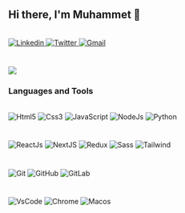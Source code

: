 


## Hi there, I'm Muhammet 👋


<br/>

<div>
<a href="https://www.linkedin.com/in/muhammet-duran-react-developer/">
<img  alt="Linkedin" src="https://img.shields.io/badge/linkedin-%230077B5.svg?style=for-the-badge&logo=linkedin&logoColor=white"/>
</a>
<a href="https://twitter.com/Muhamme62632950">
<img  alt="Twitter" src="https://img.shields.io/badge/Twitter-%231DA1F2.svg?style=for-the-badge&logo=Twitter&logoColor=white"/>
</a>
<a href="mailto:m.duranim@gmail.com">
<img  alt="Gmail" src="https://img.shields.io/badge/Gmail-D14836?style=for-the-badge&logo=gmail&logoColor=white"/>
</a>
</div>

#

<img src="https://github-readme-stats.vercel.app/api/top-langs/?username=Muhammet-Duran&layout=compact" />

### Languages and Tools

<br/>

<div>
<img  alt="Html5" src="https://img.shields.io/badge/html5-%23E34F26.svg?style=for-the-badge&logo=html5&logoColor=white"/>
<img  alt="Css3" src="https://img.shields.io/badge/css3-%231572B6.svg?style=for-the-badge&logo=css3&logoColor=white"/>
<img  alt="JavaScript" src="https://img.shields.io/badge/javascript-%23323330.svg?style=for-the-badge&logo=javascript&logoColor=%23F7DF1E"/>
<img alt="NodeJs" src="https://img.shields.io/badge/node.js-6DA55F?style=for-the-badge&logo=node.js&logoColor=white"/>
<img  alt="Python" src="https://img.shields.io/badge/python-3670A0?style=for-the-badge&logo=python&logoColor=ffdd54"/>
</div>

#

<div>
<img  alt="ReactJs" src="https://img.shields.io/badge/react-%2320232a.svg?style=for-the-badge&logo=react&logoColor=%2361DAFB"/>
<img  alt="NextJS" src="https://img.shields.io/badge/Next-black?style=for-the-badge&logo=next.js&logoColor=white"/>
<img  alt="Redux" src="https://img.shields.io/badge/redux-%23593d88.svg?style=for-the-badge&logo=redux&logoColor=white"/>
<img  alt="Sass" src="https://img.shields.io/badge/SASS-hotpink.svg?style=for-the-badge&logo=SASS&logoColor=white"/>
<img  alt="Tailwind" src="https://img.shields.io/badge/tailwindcss-%2338B2AC.svg?style=for-the-badge&logo=tailwind-css&logoColor=white"/>
</div>

#

<div>
<img  alt="Git" src="https://img.shields.io/badge/git-%23F05033.svg?style=for-the-badge&logo=git&logoColor=white"/>
<img  alt="GitHub" src="https://img.shields.io/badge/github-%23121011.svg?style=for-the-badge&logo=github&logoColor=white"/>
<img  alt="GitLab" src="https://img.shields.io/badge/gitlab-%23181717.svg?style=for-the-badge&logo=gitlab&logoColor=white"/>
</div>

#

<div>
<img  alt="VsCode" src="https://img.shields.io/badge/Visual%20Studio%20Code-0078d7.svg?style=for-the-badge&logo=visual-studio-code&logoColor=white"/>
<img  alt="Chrome" src="https://img.shields.io/badge/Google%20Chrome-4285F4?style=for-the-badge&logo=GoogleChrome&logoColor=white"/>
<img  alt="Macos" src="https://img.shields.io/badge/mac%20os-000000?style=for-the-badge&logo=macos&logoColor=F0F0F0"/>
</div>


